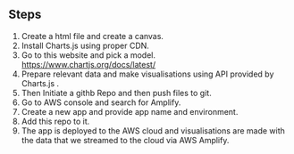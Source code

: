 ## Steps
1. Create a html file and create a canvas.
2. Install Charts.js using proper CDN.
3. Go to this website and pick a model. https://www.chartjs.org/docs/latest/
4. Prepare relevant data and make visualisations using API provided by Charts.js .
5. Then Initiate a githb Repo and then push files to git.
6. Go to AWS console and search for Amplify.
7. Create a new app and provide app name and environment.
8. Add this repo to it.
9. The app is deployed to the AWS cloud and visualisations are made with the data that we streamed to the cloud via AWS Amplify.
